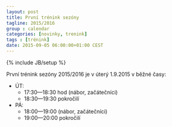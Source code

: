 ```yaml
---
layout: post
title: První trénink sezóny
tagline: 2015/2016
group : calendar
categories: [novinky, trenink]
tags : [trénink]
date: 2015-09-05 06:00:00+01:00 CEST
---
```

{% include JB/setup %}

První trénink sezóny 2015/2016 je v úterý 1.9.2015 v běžné časy:

- ÚT:
  - 17:30&mdash;18:30 hod (nábor, začátečníci)
  - 18:30&mdash;19:30 pokročilí
- PÁ:
  - 18:00&mdash;19:00 (nábor, začátečníci)
  - 19:00&mdash;20:00 pokročilí

